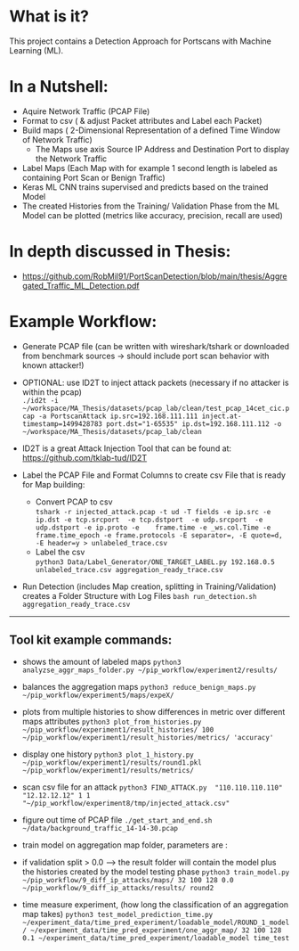# What is it?
This project contains a Detection Approach for Portscans with Machine Learning (ML). 

# In a Nutshell:
- Aquire Network Traffic (PCAP File)
- Format to csv ( & adjust Packet attributes and Label each Packet)
- Build maps ( 2-Dimensional Representation of a defined Time Window of Network Traffic)
    - The Maps use axis Source IP Address and Destination Port to display the Network Traffic
- Label Maps (Each Map with for example 1 second length is labeled as containing Port Scan or Benign Traffic)
- Keras ML CNN trains supervised and predicts based on the trained Model
- The created Histories from the Training/ Validation Phase from the ML Model can be plotted (metrics like accuracy, precision, recall are used)

# In depth discussed in Thesis:
- https://github.com/RobMil91/PortScanDetection/blob/main/thesis/Aggregated_Traffic_ML_Detection.pdf

# Example Workflow:

- Generate  PCAP file
(can be written with wireshark/tshark or downloaded from benchmark sources -> should include port scan behavior with known attacker!)

- OPTIONAL: use ID2T to inject attack packets (necessary if no attacker is within the pcap) \
```./id2t -i ~/workspace/MA_Thesis/datasets/pcap_lab/clean/test_pcap_14cet_cic.pcap -a PortscanAttack ip.src=192.168.111.111 inject.at-timestamp=1499428783 port.dst="1-65535" ip.dst=192.168.111.112 -o ~/workspace/MA_Thesis/datasets/pcap_lab/clean```

- ID2T is a great Attack Injection Tool that can be found at: https://github.com/tklab-tud/ID2T

-  Label the PCAP File and Format Columns to create csv File that is ready for Map building:
    - Convert PCAP to csv \
   ```tshark -r injected_attack.pcap -t ud -T fields -e ip.src -e ip.dst -e tcp.srcport  -e tcp.dstport  -e udp.srcport  -e udp.dstport -e ip.proto -e    frame.time -e _ws.col.Time -e frame.time_epoch -e frame.protocols -E separator=, -E quote=d, -E header=y > unlabeled_trace.csv```
   - Label the csv \
    ```python3 Data/Label_Generator/ONE_TARGET_LABEL.py 192.168.0.5 unlabeled_trace.csv aggregation_ready_trace.csv```

- Run Detection (includes Map creation, splitting in Training/Validation) creates a Folder Structure with Log Files
    ```bash run_detection.sh aggregation_ready_trace.csv```



--------------------------------------------------------------

## Tool kit example commands:

- shows the amount of labeled maps
```python3 analyzse_aggr_maps_folder.py ~/pip_workflow/experiment2/results/```

- balances the aggregation maps
```python3 reduce_benign_maps.py ~/pip_workflow/experiment5/maps/expeX/```

- plots from multiple histories to show differences in metric over different maps attributes
```python3 plot_from_histories.py ~/pip_workflow/experiment1/result_histories/ 100 ~/pip_workflow/experiment1/result_histories/metrics/ 'accuracy'```

- display one history
```python3 plot_1_history.py ~/pip_workflow/experiment1/results/round1.pkl ~/pip_workflow/experiment1/results/metrics/```

- scan csv file for an attack
```python3 FIND_ATTACK.py  "110.110.110.110" "12.12.12.12" 1 1 "~/pip_workflow/experiment8/tmp/injected_attack.csv" ```

- figure out time of PCAP file
```./get_start_and_end.sh ~/data/background_traffic_14-14-30.pcap```

- train model on aggregation map folder, parameters are : <folder location> <dimensions of maps> <epochs> <batchsize> <validation split> <outputPath> <name>
    
- if validation split > 0.0 --> the result folder will contain the model plus the histories created by the model testing phase
```python3 train_model.py ~/pip_workflow/9_diff_ip_attacks/maps/ 32 100 128 0.0 ~/pip_workflow/9_diff_ip_attacks/results/ round2```

- time measure experiment, (how long the classification of an aggregation map takes)
```python3 test_model_prediction_time.py ~/experiment_data/time_pred_experiment/loadable_model/ROUND_1_model/ ~/experiment_data/time_pred_experiment/one_aggr_map/ 32 100 128 0.1 ~/experiment_data/time_pred_experiment/loadable_model time_test```



